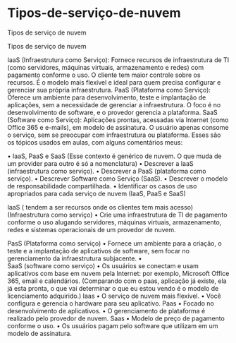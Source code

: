 # Tipos-de-serviço-de-nuvem
Tipos de serviço de nuvem

Tipos de serviço de nuvem

IaaS (Infraestrutura como Serviço):
Fornece recursos de infraestrutura de TI (como servidores, máquinas virtuais, armazenamento e redes) com pagamento conforme o uso. O cliente tem maior controle sobre os recursos. É o modelo mais flexível e ideal para quem precisa configurar e gerenciar sua própria infraestrutura.
PaaS (Plataforma como Serviço):
Oferece um ambiente para desenvolvimento, teste e implantação de aplicações, sem a necessidade de gerenciar a infraestrutura. O foco é no desenvolvimento de software, e o provedor gerencia a plataforma.
SaaS (Software como Serviço):
Aplicações prontas, acessadas via Internet (como Office 365 e e-mails), em modelo de assinatura. O usuário apenas consome o serviço, sem se preocupar com infraestrutura ou plataforma.
Esses são os tópicos usados em aulas, com alguns comentários meus:

•	IaaS, PaaS e SaaS
(Esse contexto é genérico de nuvem. O que muda de um provider para outro é só a nomenclatura)
•	Descrever a IaaS (infraestrutura como serviço).
•	Descrever a PaaS (plataforma como serviço).
•	Descrever Software como Serviço (SaaS).
•	Descrever o modelo de responsabilidade compartilhada.
•	Identificar os casos de uso apropriados para cada serviço de nuvem (IaaS, PaaS e SaaS)

IaaS   ( tendem a ser recursos onde os clientes tem mais acesso)
(Infraestrutura como serviço)
•	Crie uma infraestrutura de TI de pagamento conforme o uso alugando servidores, máquinas virtuais, armazenamento, redes e sistemas operacionais de um provedor de nuvem.


PasS
(Plataforma como serviço)
•	Fornece um ambiente para a criação, o teste e a implantação de aplicativos de software, sem focar no gerenciamento da infraestrutura subjacente.
•	
SaaS (software como serviço)
•	Os usuários se conectam e usam aplicativos com base em nuvem pela Internet: por exemplo, Microsoft Office 365, email e calendários. 
(Comparando com o paas,  aplicação já existe, ela já esta pronta, o que vai determinar o que eu estou vendo é o modelo de licenciamento adquirido.)
Iaas
•	O serviço de nuvem mais flexível.
•	Você configura e gerencia o hardware para seu aplicativo.
Paas
•	Focado no desenvolvimento de aplicativos.
•	O gerenciamento de plataforma é realizado 
pelo provedor de nuvem.
Saas
•	Modelo de preço de pagamento conforme o uso.
•	Os usuários pagam pelo software que utilizam em 
um modelo de assinatura.



